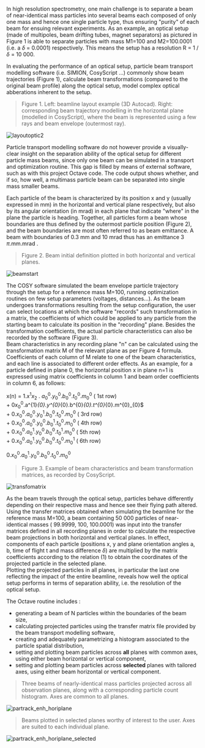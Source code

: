 In high resolution spectrometry, one main challenge is to separate a beam of near-identical mass particles into several beams each composed of only one mass and hence one single particle type, thus ensuring "purity" of each beam for ensuing relevant experiments.
As an example, an optical setup  (made of multipoles, beam drifting tubes, magnet separators) as pictured in Figure 1 is able to separate particles with mass M1=100 and M2=100.0001 (i.e. a $\delta$ = 0.0001) respectively. This means the setup has a resolution R = 1 / $\delta$ = 10 000.

In evaluating the performance of an optical setup, particle beam transport modelling software (i.e. SIMION, CosyScript ...) commonly show beam trajectories (Figure 1), calculate beam transformations (compared to the original beam profile) along the optical setup, model complex optical abberations inherent to the setup.

> Figure 1. Left: beamline layout example (3D Autocad). Right: corresponding beam trajectory modelling in the horizontal plane (modelled in CosyScript), where the beam is represented using a few rays and beam envelope (outermost ray).     
      
![layoutoptic2](https://user-images.githubusercontent.com/126000617/220473800-5e5050ef-093c-494b-91ca-4d4fc37dbc20.png)


Particle transport modelling software do not however provide a visually-clear insight on the separation ability of the optical setup for different particle mass beams, since only one beam can be simulated in a transport and optimization routine. This gap is filled by means of external software, such as with this project Octave code. The code output shows whether, and if so, how well, a multimass particle beam can be separated into single mass smaller beams.

       
Each particle of the beam is characterized by its position x and y (usually expressed in mm) in the horizontal and vertical plane respectively, but also by its angular orientation (in mrad) in each plane that indicate "where" in the plane the particle is heading. Together, all particles form a beam whose boundaries are thus defined by the outermost particle position (Figure 2), and the beam boundaries are most often referred to as beam emittance. A beam with boundaries of 0.3 mm and 10 mrad thus has an emittance 3 $\pi$.mm.mrad .    


> Figure 2. Beam initial definition plotted in both horizontal and vertical planes.  

![beamstart](https://user-images.githubusercontent.com/126000617/220470657-c73feaa1-bce4-4610-9f18-399615f7f661.png)


The COSY software simulated the beam envelope particle trajectory through the setup for a reference mass M=100, running optimization routines on few setup parameters (voltages, distances...). As the beam undergoes transformations resulting from the setup configuration, the user can select locations at which the software "records" such transformation in a matrix, the coefficients of which could be applied to any particle from the starting beam to calculate its position in the "recording" plane. Besides the transformation coefficients, the actual particle characteristics can also be recorded by the software (Figure 3).       
Beam characteristics in any recording plane "n" can be calculated using the transformation matrix M of the relevant plane as per Figure 4 formula. Coefficients of each column of M relate to one of the beam characteristics, and each line is associated to different order effects. As an example, for a particle defined in plane 0, the horizontal position x in plane n=1 is expressed using matrix coefficients in column 1 and beam order coefficients in column 6, as follows:

x(n) =    $1.x^{1}x_{2}$ . $a^{0}_{0}.y^{0}_{0}.b^{0}_{0}.t^{0}_{0}.m^{0}_{0}$     ( 1st row)       
       +  0$x^{0}_{0}$.a^{1}_{0}.y^{0}_{0}.b^{0}_{0}.t^{0}_{0}.m^{0}_{0}$            
       +  $0.x^{0}_{0}.a^{0}_{0}.y^{1}_{0}.b^{0}_{0}.t^{0}_{0}.m^{0}_{0}$     ( 3rd row)       
       +  $0.x^{0}_{0}.a^{0}_{0}.y^{0}_{0}.b^{1}_{0}.t^{0}_{0}.m^{0}_{0}$     ( 4th row)      
       +  $0.x^{0}_{0}.a^{1}_{0}.y^{0}_{0}.b^{0}_{0}.t^{1}_{0}.m^{0}_{0}$     ( 5th row)      
       +  $0.x^{0}_{0}.a^{1}_{0}.y^{0}_{0}.b^{0}_{0}.t^{0}_{0}.m^{1}_{0}$     ( 6th row)     

$0.x^{0}_{0}.a^{1}_{0}.y^{0}_{0}.b^{0}_{0}.t^{0}_{0}.m^{0}_{0}$

> Figure 3. Example of beam characteristics and beam transformation matrices, as recorded by CosyScript.

![transfomatrix](https://user-images.githubusercontent.com/126000617/224098629-1b9227f3-21d4-43bd-9b0c-3e45ca2af1db.PNG)


As the beam travels through the optical setup, particles behave differently depending on their respective mass and hence see their flying path altered. Using the transfer matrices obtained when simulating the beamline for the reference mass M=100, a beam containing 50 000 particles of near-identical masses ( 99.9999, 100, 100.0001) was input into the transfer matrices defined in all recording planes in order to calculate the respective beam projections in both horizontal and vertical planes. In effect, components of each particle (positions x, y and plane orientation angles a, b, time of flight t and mass difference $\delta$) are multiplied by the matrix coefficients according to the relation (1) to obtain the coordinates of the projected particle in the selected plane.         
Plotting the projected particles in all planes, in particular the last one reflecting the impact of the entire beamline, reveals how well the optical setup performs in terms of separation ability, i.e. the resolution of the optical setup.

          
The Octave routine includes :
+ generating a beam of N particles within the boundaries of the beam size,
+ calculating projected particles using the transfer matrix file provided by the beam transport modelling software,
+ creating and adequately parametrizing a histogram associated to the particle spatial distribution,
+ setting and plotting beam particles across **all** planes with common axes, using either beam horizontal or vertical component,
+ setting and plotting beam particles across **selected** planes with tailored axes, using either beam horizontal or vertical component.



> Three beams of nearly-identical mass particles projected across all observation planes, along with a corresponding particle count histogram. Axes are common to all planes.       
      
![partrack_enh_horiplane](https://user-images.githubusercontent.com/126000617/222761048-fbfbc6c2-f85b-40b5-a097-b44310533fd7.png)


> Beams plotted in selected planes worthy of interest to the user. Axes are suited to each individual plane.      
      
![partrack_enh_horiplane_selected](https://user-images.githubusercontent.com/126000617/222768657-dc6456c4-f714-4b37-9114-f8a1eca77f7f.png)


